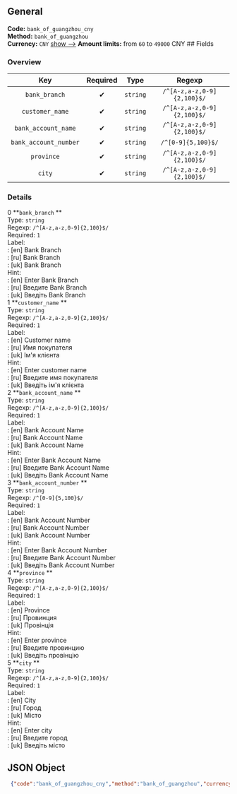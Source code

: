## General 
**Code:** `bank_of_guangzhou_cny`  
**Method:** `bank_of_guangzhou`  
**Currency:** `CNY` [show -->]() 
**Amount limits:** from `60`  to `49000`  CNY ## Fields 
### Overview 
|Key|Required|Type|Regexp| 
|:---:|:---:|:---:|:---:| 
|`bank_branch` |✔ |`string` |`/^[A-z,a-z,0-9]{2,100}$/` | 
|`customer_name` |✔ |`string` |`/^[A-z,a-z,0-9]{2,100}$/` | 
|`bank_account_name` |✔ |`string` |`/^[A-z,a-z,0-9]{2,100}$/` | 
|`bank_account_number` |✔ |`string` |`/^[0-9]{5,100}$/` | 
|`province` |✔ |`string` |`/^[A-z,a-z,0-9]{2,100}$/` | 
|`city` |✔ |`string` |`/^[A-z,a-z,0-9]{2,100}$/` | 
 
### Details 
0 **`bank_branch` **  
Type: `string`  
Regexp: `/^[A-z,a-z,0-9]{2,100}$/`  
Required: `1`  
Label:  
: [en] Bank Branch  
: [ru] Bank Branch  
: [uk] Bank Branch  
Hint:  
: [en] Enter Bank Branch  
: [ru] Введите Bank Branch  
: [uk] Введіть Bank Branch  
1 **`customer_name` **  
Type: `string`  
Regexp: `/^[A-z,a-z,0-9]{2,100}$/`  
Required: `1`  
Label:  
: [en] Customer name  
: [ru] Имя покупателя  
: [uk] Ім'я клієнта  
Hint:  
: [en] Enter customer name  
: [ru] Введите имя покупателя  
: [uk] Введіть ім'я клієнта  
2 **`bank_account_name` **  
Type: `string`  
Regexp: `/^[A-z,a-z,0-9]{2,100}$/`  
Required: `1`  
Label:  
: [en] Bank Account Name  
: [ru] Bank Account Name  
: [uk] Bank Account Name  
Hint:  
: [en] Enter Bank Account Name  
: [ru] Введите Bank Account Name  
: [uk] Введіть Bank Account Name  
3 **`bank_account_number` **  
Type: `string`  
Regexp: `/^[0-9]{5,100}$/`  
Required: `1`  
Label:  
: [en] Bank Account Number  
: [ru] Bank Account Number  
: [uk] Bank Account Number  
Hint:  
: [en] Enter Bank Account Number  
: [ru] Введите Bank Account Number  
: [uk] Введіть Bank Account Number  
4 **`province` **  
Type: `string`  
Regexp: `/^[A-z,a-z,0-9]{2,100}$/`  
Required: `1`  
Label:  
: [en] Province  
: [ru] Провинция  
: [uk] Провінція  
Hint:  
: [en] Enter province  
: [ru] Введите провинцию  
: [uk] Введіть провінцію  
5 **`city` **  
Type: `string`  
Regexp: `/^[A-z,a-z,0-9]{2,100}$/`  
Required: `1`  
Label:  
: [en] City  
: [ru] Город  
: [uk] Місто  
Hint:  
: [en] Enter city  
: [ru] Введите город  
: [uk] Введіть місто  
## JSON Object 
```json
 {"code":"bank_of_guangzhou_cny","method":"bank_of_guangzhou","currency":"CNY","fields":[{"key":"bank_branch","type":"string","label":{"en":"Bank Branch","ru":"Bank Branch","uk":"Bank Branch"},"hint":{"en":"Enter Bank Branch","ru":"\u0412\u0432\u0435\u0434\u0438\u0442\u0435 Bank Branch","uk":"\u0412\u0432\u0435\u0434\u0456\u0442\u044c Bank Branch"},"regexp":"\/^[A-z,a-z,0-9]{2,100}$\/","required":true,"position":1},{"key":"customer_name","type":"string","label":{"en":"Customer name","ru":"\u0418\u043c\u044f \u043f\u043e\u043a\u0443\u043f\u0430\u0442\u0435\u043b\u044f","uk":"\u0406\u043c'\u044f \u043a\u043b\u0456\u0454\u043d\u0442\u0430"},"hint":{"en":"Enter customer name","ru":"\u0412\u0432\u0435\u0434\u0438\u0442\u0435 \u0438\u043c\u044f \u043f\u043e\u043a\u0443\u043f\u0430\u0442\u0435\u043b\u044f","uk":"\u0412\u0432\u0435\u0434\u0456\u0442\u044c \u0456\u043c'\u044f \u043a\u043b\u0456\u0454\u043d\u0442\u0430"},"regexp":"\/^[A-z,a-z,0-9]{2,100}$\/","required":true,"position":2},{"key":"bank_account_name","type":"string","label":{"en":"Bank Account Name","ru":"Bank Account Name","uk":"Bank Account Name"},"hint":{"en":"Enter Bank Account Name","ru":"\u0412\u0432\u0435\u0434\u0438\u0442\u0435 Bank Account Name","uk":"\u0412\u0432\u0435\u0434\u0456\u0442\u044c Bank Account Name"},"regexp":"\/^[A-z,a-z,0-9]{2,100}$\/","required":true,"position":3},{"key":"bank_account_number","type":"string","label":{"en":"Bank Account Number","ru":"Bank Account Number","uk":"Bank Account Number"},"hint":{"en":"Enter Bank Account Number","ru":"\u0412\u0432\u0435\u0434\u0438\u0442\u0435 Bank Account Number","uk":"\u0412\u0432\u0435\u0434\u0456\u0442\u044c Bank Account Number"},"regexp":"\/^[0-9]{5,100}$\/","required":true,"position":4},{"key":"province","type":"string","label":{"en":"Province","ru":"\u041f\u0440\u043e\u0432\u0438\u043d\u0446\u0438\u044f","uk":"\u041f\u0440\u043e\u0432\u0456\u043d\u0446\u0456\u044f"},"hint":{"en":"Enter province","ru":"\u0412\u0432\u0435\u0434\u0438\u0442\u0435 \u043f\u0440\u043e\u0432\u0438\u043d\u0446\u0438\u044e","uk":"\u0412\u0432\u0435\u0434\u0456\u0442\u044c \u043f\u0440\u043e\u0432\u0456\u043d\u0446\u0456\u044e"},"regexp":"\/^[A-z,a-z,0-9]{2,100}$\/","required":true,"position":5},{"key":"city","type":"string","label":{"en":"City","ru":"\u0413\u043e\u0440\u043e\u0434","uk":"\u041c\u0456\u0441\u0442\u043e"},"hint":{"en":"Enter city","ru":"\u0412\u0432\u0435\u0434\u0438\u0442\u0435 \u0433\u043e\u0440\u043e\u0434","uk":"\u0412\u0432\u0435\u0434\u0456\u0442\u044c \u043c\u0456\u0441\u0442\u043e"},"regexp":"\/^[A-z,a-z,0-9]{2,100}$\/","required":true,"position":6}],"amount_min":60,"amount_max":49000}```  
